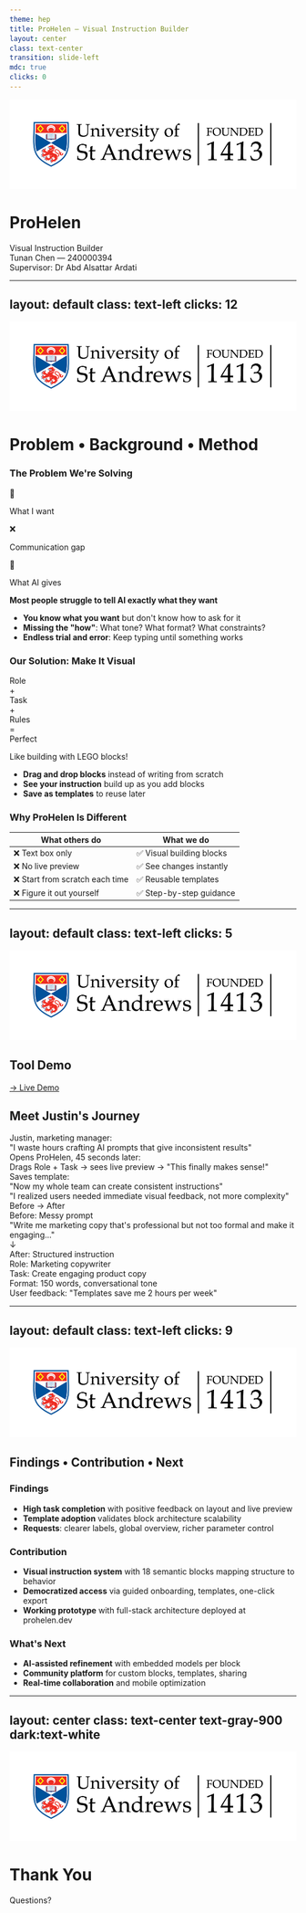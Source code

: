 ```yaml
---
theme: hep
title: ProHelen — Visual Instruction Builder
layout: center
class: text-center
transition: slide-left
mdc: true
clicks: 0
---
```


<img src="./logo.png" class="fixed top-4 right-4 h-10 opacity-80" />

<!-- Decorative background elements -->
<div class="absolute inset-0 overflow-hidden pointer-events-none">
  <div class="absolute top-20 left-20 w-32 h-32 bg-gradient-to-br from-gray-800/40 to-slate-800/40 dark:from-gray-700/30 dark:to-slate-700/30 rounded-full blur-xl opacity-80"></div>
  <div class="absolute bottom-32 right-16 w-48 h-48 bg-gradient-to-tl from-zinc-800/30 to-neutral-800/30 dark:from-zinc-700/20 dark:to-neutral-700/20 rounded-full blur-2xl opacity-60"></div>
  <div class="absolute top-1/2 left-1/4 w-2 h-16 bg-gradient-to-b from-gray-600 to-slate-700 opacity-40 transform rotate-12"></div>
  <div class="absolute top-1/3 right-1/3 w-1 h-12 bg-gradient-to-b from-zinc-600 to-neutral-700 opacity-50 transform -rotate-45"></div>
</div>

<div class="relative z-10">

# **ProHelen**
<div class="text-3xl font-light text-gray-700 dark:text-gray-300 mb-8">Visual Instruction Builder</div>

<div class="mt-12 space-y-4">
  <div class="text-xl font-medium">Tunan Chen — 240000394</div>
  <div class="text-lg opacity-70">Supervisor: Dr Abd Alsattar Ardati</div>
</div>

<!-- Subtle accent line -->
<div class="mt-12 mx-auto w-24 h-px bg-gradient-to-r from-transparent via-gray-600 dark:via-gray-400 to-transparent opacity-60"></div>

</div>

---
layout: default
class: text-left
clicks: 12
---

<img src="./logo.png" class="fixed top-4 right-4 h-10 opacity-80" />

# Problem • Background • Method

<div class="grid grid-cols-2 gap-8 items-start mt-4">

<div>

<div v-click="1" v-motion
  :initial="{ opacity: 0, y: 30 }"
  :enter="{ opacity: 1, y: 0, transition: { duration: 600 } }">

### The Problem We're Solving

</div>

<div v-click="2" v-motion
  :initial="{ opacity: 0, scale: 0.9 }"
  :enter="{ opacity: 1, scale: 1, transition: { duration: 800, ease: 'easeOut' } }">

<!-- Simple Expression Gap Visual -->
<div class="mb-6 p-4 bg-blue-50 dark:bg-blue-900/20 rounded-lg border border-blue-200 dark:border-blue-800">
  <div class="flex items-center justify-center space-x-4">
    <!-- User thinking -->
    <div class="text-center">
      <div class="w-16 h-16 bg-white dark:bg-gray-800 rounded-full border-2 border-blue-300 dark:border-blue-600 flex items-center justify-center">
        <span class="text-2xl">🧠</span>
      </div>
      <p class="mt-2 text-xs font-medium text-gray-800 dark:text-gray-200">What I want</p>
    </div>
    <!-- Arrow with question mark -->
    <div class="text-center">
      <div class="text-2xl text-red-500 dark:text-red-400">❌</div>
      <p class="mt-2 text-xs text-red-600 dark:text-red-400">Communication gap</p>
    </div>
    <!-- AI confused -->
    <div class="text-center">
      <div class="w-16 h-16 bg-white dark:bg-gray-800 rounded-full border-2 border-gray-300 dark:border-gray-600 flex items-center justify-center">
        <span class="text-2xl">🤖</span>
      </div>
      <p class="mt-2 text-xs font-medium text-gray-800 dark:text-gray-200">What AI gives</p>
    </div>
  </div>
</div>

</div>

<div v-click="3" v-motion
  :initial="{ opacity: 0, x: -50 }"
  :enter="{ opacity: 1, x: 0, transition: { duration: 500 } }">

**Most people struggle to tell AI exactly what they want**

</div>

<div v-click="4">
<ul class="text-base space-y-3 mt-4">
  <li v-click="5" v-motion
    :initial="{ opacity: 0, x: -30 }"
    :enter="{ opacity: 1, x: 0, transition: { duration: 400, delay: 100 } }"><strong>You know what you want</strong> but don't know how to ask for it</li>
  <li v-click="6" v-motion
    :initial="{ opacity: 0, x: -30 }"
    :enter="{ opacity: 1, x: 0, transition: { duration: 400, delay: 200 } }"><strong>Missing the "how"</strong>: What tone? What format? What constraints?</li>
  <li v-click="7" v-motion
    :initial="{ opacity: 0, x: -30 }"
    :enter="{ opacity: 1, x: 0, transition: { duration: 400, delay: 300 } }"><strong>Endless trial and error</strong>: Keep typing until something works</li>
</ul>
</div>

</div>

<div>

<div v-click="8" v-motion
  :initial="{ opacity: 0, y: 30 }"
  :enter="{ opacity: 1, y: 0, transition: { duration: 600 } }">

### Our Solution: Make It Visual

</div>

<div v-click="9" v-motion
  :initial="{ opacity: 0, scale: 0.8 }"
  :enter="{ opacity: 1, scale: 1, transition: { duration: 1000, ease: 'easeOut' } }">
<div class="mb-6 p-4 bg-green-50 dark:bg-green-900/20 rounded-lg border border-green-200 dark:border-green-800">
  <div class="flex items-center justify-center space-x-2">
    <!-- Building blocks -->
    <div class="w-12 h-8 bg-blue-400 dark:bg-blue-500 rounded text-white text-xs flex items-center justify-center">Role</div>
    <span class="text-lg text-gray-800 dark:text-gray-200">+</span>
    <div class="w-12 h-8 bg-green-400 dark:bg-green-500 rounded text-white text-xs flex items-center justify-center">Task</div>
    <span class="text-lg text-gray-800 dark:text-gray-200">+</span>
    <div class="w-12 h-8 bg-orange-400 dark:bg-orange-500 rounded text-white text-xs flex items-center justify-center">Rules</div>
    <span class="text-lg text-gray-800 dark:text-gray-200">=</span>
    <div class="w-12 h-8 bg-purple-400 dark:bg-purple-500 rounded text-white text-xs flex items-center justify-center">Perfect</div>
  </div>
  <p class="text-center mt-2 text-sm font-medium text-gray-800 dark:text-gray-200">Like building with LEGO blocks!</p>
</div>
</div>

<ul v-click="10" class="text-base space-y-3">
  <li v-motion
    :initial="{ opacity: 0, x: -30 }"
    :enter="{ opacity: 1, x: 0, transition: { duration: 400, delay: 100 } }"><strong>Drag and drop blocks</strong> instead of writing from scratch</li>
  <li v-motion
    :initial="{ opacity: 0, x: -30 }"
    :enter="{ opacity: 1, x: 0, transition: { duration: 400, delay: 200 } }"><strong>See your instruction</strong> build up as you add blocks</li>
  <li v-motion
    :initial="{ opacity: 0, x: -30 }"
    :enter="{ opacity: 1, x: 0, transition: { duration: 400, delay: 300 } }"><strong>Save as templates</strong> to reuse later</li>
</ul>

<div v-click="11" v-motion
  :initial="{ opacity: 0, y: 20 }"
  :enter="{ opacity: 1, y: 0, transition: { duration: 500 } }">

### Why ProHelen Is Different

</div>

<div v-click="12" v-motion
  :initial="{ opacity: 0, y: 20 }"
  :enter="{ opacity: 1, y: 0, transition: { duration: 600, delay: 200 } }">
<div class="mt-4">

| What others do | What we do |
|----------------|------------|
| ❌ Text box only | ✅ Visual building blocks |
| ❌ No live preview | ✅ See changes instantly |
| ❌ Start from scratch each time | ✅ Reusable templates |
| ❌ Figure it out yourself | ✅ Step-by-step guidance |

</div>
</div>

</div>

</div>

---
layout: default
class: text-left
clicks: 5
---

<img src="./logo.png" class="fixed top-4 right-4 h-10 opacity-80" />

## Tool Demo

<div v-click="1" v-motion
  :initial="{ opacity: 0, scale: 0.9 }"
  :enter="{ opacity: 1, scale: 1, transition: { duration: 600 } }"
  class="mt-2 text-center">
  <a href="https://www.prohelen.dev/" target="_blank" class="text-lg underline underline-offset-4 hover:opacity-80">
    → Live Demo
  </a>
</div>

<div v-click="2" v-motion
  :initial="{ opacity: 0, y: 30 }"
  :enter="{ opacity: 1, y: 0, transition: { duration: 500 } }">

## Meet Justin's Journey

</div>

<div class="grid grid-cols-2 gap-12 mt-6">
  <div class="space-y-6">
    <div v-click="3" v-motion
      :initial="{ opacity: 0, x: -50 }"
      :enter="{ opacity: 1, x: 0, transition: { duration: 500, delay: 100 } }">
      <div class="opacity-70 text-sm">Justin, marketing manager:</div>
      <div class="italic">"I waste hours crafting AI prompts that give inconsistent results"</div>
    </div>
    <div v-click="4" v-motion
      :initial="{ opacity: 0, x: -50 }"
      :enter="{ opacity: 1, x: 0, transition: { duration: 500, delay: 200 } }">
      <div class="opacity-70 text-sm">Opens ProHelen, 45 seconds later:</div>
      <div>Drags Role + Task → sees live preview → "This finally makes sense!"</div>
    </div>
    <div v-click="5" v-motion
      :initial="{ opacity: 0, x: -50 }"
      :enter="{ opacity: 1, x: 0, transition: { duration: 500, delay: 300 } }">
      <div class="opacity-70 text-sm">Saves template:</div>
      <div class="italic">"Now my whole team can create consistent instructions"</div>
    </div>
    <div v-motion
      :initial="{ opacity: 0, x: -50 }"
      :enter="{ opacity: 1, x: 0, transition: { duration: 500, delay: 400 } }"
      class="italic text-sm opacity-80 border-l-2 border-gray-300 pl-3">
      "I realized users needed immediate visual feedback, not more complexity"
    </div>
  </div>

  <div class="space-y-6">
    <div v-click="3" v-motion
      :initial="{ opacity: 0, x: 50 }"
      :enter="{ opacity: 1, x: 0, transition: { duration: 500 } }"
      class="text-lg font-medium">Before → After</div>
    <div v-click="4" v-motion
      :initial="{ opacity: 0, y: 20 }"
      :enter="{ opacity: 1, y: 0, transition: { duration: 400, delay: 100 } }"
      class="p-3 rounded border-l-4 border-red-400 bg-red-50 dark:bg-red-900/20">
      <div class="text-xs opacity-70 mb-1">Before: Messy prompt</div>
      <div class="text-sm">"Write me marketing copy that's professional but not too formal and make it engaging..."</div>
    </div>
    <div v-motion
      :initial="{ opacity: 0, scale: 0.5 }"
      :enter="{ opacity: 1, scale: 1, transition: { duration: 300, delay: 200 } }"
      class="text-center text-2xl">↓</div>
    <div v-click="5" v-motion
      :initial="{ opacity: 0, y: 20 }"
      :enter="{ opacity: 1, y: 0, transition: { duration: 400, delay: 300 } }"
      class="p-3 rounded border-l-4 border-green-400 bg-green-50 dark:bg-green-900/20">
      <div class="text-xs opacity-70 mb-1">After: Structured instruction</div>
      <div class="text-sm">Role: Marketing copywriter<br/>Task: Create engaging product copy<br/>Format: 150 words, conversational tone</div>
    </div>
    <div v-motion
      :initial="{ opacity: 0, y: 10 }"
      :enter="{ opacity: 1, y: 0, transition: { duration: 300, delay: 500 } }"
      class="text-xs italic opacity-80">
      User feedback: "Templates save me 2 hours per week"
    </div>
  </div>
</div>


---
layout: default 
class: text-left
clicks: 9
---

<img src="./logo.png" class="fixed top-4 right-4 h-10 opacity-80" />

## Findings • Contribution • Next

<div v-click="1" v-motion
  :initial="{ opacity: 0, y: 30 }"
  :enter="{ opacity: 1, y: 0, transition: { duration: 600 } }"
  class="text-xl mt-6">

### Findings

<div v-click="2">
<ul class="space-y-2">
  <li v-motion
    :initial="{ opacity: 0, x: -30 }"
    :enter="{ opacity: 1, x: 0, transition: { duration: 400, delay: 100 } }">
    <strong>High task completion</strong> with positive feedback on layout and live preview
  </li>
  <li v-click="3" v-motion
    :initial="{ opacity: 0, x: -30 }"
    :enter="{ opacity: 1, x: 0, transition: { duration: 400, delay: 200 } }">
    <strong>Template adoption</strong> validates block architecture scalability
  </li>
  <li v-click="4" v-motion
    :initial="{ opacity: 0, x: -30 }"
    :enter="{ opacity: 1, x: 0, transition: { duration: 400, delay: 300 } }">
    <strong>Requests</strong>: clearer labels, global overview, richer parameter control
  </li>
</ul>
</div>

</div>

<div v-click="5" v-motion
  :initial="{ opacity: 0, y: 30 }"
  :enter="{ opacity: 1, y: 0, transition: { duration: 600 } }"
  class="text-xl mt-6">

### Contribution  

<div v-click="6">
<ul class="space-y-2">
  <li v-motion
    :initial="{ opacity: 0, x: -30 }"
    :enter="{ opacity: 1, x: 0, transition: { duration: 400, delay: 100 } }">
    <strong>Visual instruction system</strong> with 18 semantic blocks mapping structure to behavior
  </li>
  <li v-click="7" v-motion
    :initial="{ opacity: 0, x: -30 }"
    :enter="{ opacity: 1, x: 0, transition: { duration: 400, delay: 200 } }">
    <strong>Democratized access</strong> via guided onboarding, templates, one-click export
  </li>
  <li v-click="8" v-motion
    :initial="{ opacity: 0, x: -30 }"
    :enter="{ opacity: 1, x: 0, transition: { duration: 400, delay: 300 } }">
    <strong>Working prototype</strong> with full-stack architecture deployed at prohelen.dev
  </li>
</ul>
</div>

</div>

<div v-click="9" v-motion
  :initial="{ opacity: 0, y: 30 }"
  :enter="{ opacity: 1, y: 0, transition: { duration: 600 } }"
  class="text-xl mt-6">

### What's Next

<div>
<ul class="space-y-2">
  <li v-motion
    :initial="{ opacity: 0, x: -30 }"
    :enter="{ opacity: 1, x: 0, transition: { duration: 400, delay: 100 } }">
    <strong>AI-assisted refinement</strong> with embedded models per block
  </li>
  <li v-motion
    :initial="{ opacity: 0, x: -30 }"
    :enter="{ opacity: 1, x: 0, transition: { duration: 400, delay: 200 } }">
    <strong>Community platform</strong> for custom blocks, templates, sharing
  </li>
  <li v-motion
    :initial="{ opacity: 0, x: -30 }"
    :enter="{ opacity: 1, x: 0, transition: { duration: 400, delay: 300 } }">
    <strong>Real-time collaboration</strong> and mobile optimization
  </li>
</ul>
</div>

</div>

---
layout: center
class: text-center text-gray-900 dark:text-white
---
<div class="absolute inset-0 overflow-hidden pointer-events-none">
  <div class="absolute top-20 left-20 w-32 h-32 bg-gradient-to-br from-gray-800/40 to-slate-800/40 dark:from-gray-700/30 dark:to-slate-700/30 rounded-full blur-xl opacity-80"></div>
  <div class="absolute bottom-32 right-16 w-48 h-48 bg-gradient-to-tl from-zinc-800/30 to-neutral-800/30 dark:from-zinc-700/20 dark:to-neutral-700/20 rounded-full blur-2xl opacity-60"></div>
  <div class="absolute top-1/2 left-1/4 w-2 h-16 bg-gradient-to-b from-gray-600 to-slate-700 opacity-40 transform rotate-12"></div>
  <div class="absolute top-1/3 right-1/3 w-1 h-12 bg-gradient-to-b from-zinc-600 to-neutral-700 opacity-50 transform -rotate-45"></div>
</div>


<img src="./logo.png" class="fixed top-4 right-4 h-10 opacity-80" />

# Thank You

<div class="text-xl text-gray-600 dark:text-gray-400 mt-6">Questions?</div>

<!-- Subtle accent line -->
<div class="mt-12 mx-auto w-24 h-px bg-gradient-to-r from-transparent via-gray-600 dark:via-gray-400 to-transparent opacity-60"></div>


